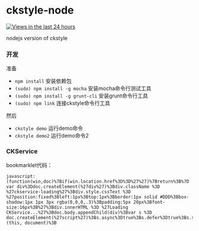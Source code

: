 ckstyle-node
============

[![Views in the last 24 hours](https://sourcegraph.com/api/repos/github.com/wangjeaf/ckstyle-node/counters/views-24h.png)](https://github.com/wangjeaf/ckstyle-node/)

nodejs version of ckstyle

### 开发

准备

- `npm install` 安装依赖包
- `(sudo) npm install -g mocha` 安装mocha命令行测试工具
- `(sudo) npm install -g grunt-cli` 安装grunt命令行工具
- `(sudo) npm link` 连接ckstyle命令行工具

然后

- `ckstyle demo` 运行demo命令
- `ckstyle demo2` 运行demo命令2

### CKService

bookmarklet代码：

```
javascript:(function(win,doc)%7Bif(win.location.href%3D%3D%27%27)%7Breturn%3B%7D var div%3Ddoc.createElement(%27div%27)%3Bdiv.className %3D %27ckservice-loading%27%3Bdiv.style.cssText %3D %27position:fixed%3Bleft:1px%3Btop:1px%3Bborder:1px solid #DDD%3Bbox-shadow:1px 1px 3px rgba(0,0,0,.3)%3Bpadding:5px 20px%3Bfont-size:16px%3B%27%3Bdiv.innerHTML %3D %27Loading CKService...%27%3Bdoc.body.appendChild(div)%3Bvar s %3D doc.createElement(%27script%27)%3Bs.async%3Dtrue%3Bs.defer%3Dtrue%3Bs.src%3D%27http://127.0.0.1:3000/dist/ckservice.min.js%27%3Bdoc.body.appendChild(s)%3B%7D)(this, document)%3B
```